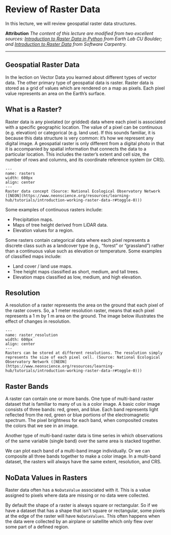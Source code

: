 # Review of Raster Data

In this lecture, we will review geospatial raster data structures. 


**Attribution**
*The content of this lecture are modified from two excellent sources: [Introduction to Raster Data in Python](https://www.earthdatascience.org/courses/intro-to-earth-data-science/file-formats/use-spatial-data/use-vector-data/) from Earth Lab CU Boulder; and [Introduction to Raster Data](https://carpentries-incubator.github.io/geospatial-python/02-intro-vector-data.html) from Software Carpentry.*

---
## Geospatial Raster Data

In the lection on Vector Data you learned about different types of vector data. The other primary type of geospatial data is raster. Raster data is stored as a grid of values which are rendered on a map as pixels. Each pixel value represents an area on the Earth’s surface. 

## What is a Raster?

Raster data is any pixelated (or gridded) data where each pixel is associated with a specific geographic location. The value of a pixel can be continuous (e.g. elevation) or categorical (e.g. land use). If this sounds familiar, it is because this data structure is very common: it’s how we represent any digital image. A geospatial raster is only different from a digital photo in that it is accompanied by spatial information that connects the data to a particular location. This includes the raster’s extent and cell size, the number of rows and columns, and its coordinate reference system (or CRS).

```{figure} ../lectures/figures/rasters.png
---
name: rasters
width: 600px
align: center
---
Raster data concept (Source: National Ecological Observatory Network ([NEON](https://www.neonscience.org/resources/learning-hub/tutorials/introduction-working-raster-data-r#toggle-0)))
```

Some examples of continuous rasters include:

- Precipitation maps.
- Maps of tree height derived from LiDAR data.
- Elevation values for a region.

Some rasters contain categorical data where each pixel represents a discrete class such as a landcover type (e.g., “forest” or “grassland”) rather than a continuous value such as elevation or temperature. Some examples of classified maps include:

- Land cover / land use maps.
- Tree height maps classified as short, medium, and tall trees.
- Elevation maps classified as low, medium, and high elevation.

## Resolution

A resolution of a raster represents the area on the ground that each pixel of the raster covers. So, a 1 meter resolution raster, means that each pixel represents a 1 m by 1 m area on the ground. The image below illustrates the effect of changes in resolution.

```{figure} ../lectures/figures/raster_resolution.png
---
name: raster_resolution
width: 600px
align: center
---
Rasters can be stored at different resolutions. The resolution simply represents the size of each pixel cell. (Source: National Ecological Observatory Network ([NEON](https://www.neonscience.org/resources/learning-hub/tutorials/introduction-working-raster-data-r#toggle-0)))
```

## Raster Bands

A raster can contain one or more bands. One type of multi-band raster dataset that is familiar to many of us is a color image. A basic color image consists of three bands: red, green, and blue. Each band represents light reflected from the red, green or blue portions of the electromagnetic spectrum. The pixel brightness for each band, when composited creates the colors that we see in an image.

Another type of multi-band raster data is time series in which observations of the same variable (single band) over the same area is stacked together. 

We can plot each band of a multi-band image individually. Or we can composite all three bands together to make a color image. In a multi-band dataset, the rasters will always have the same extent, resolution, and CRS.

## NoData Values in Rasters
Raster data often has a `NoDataValue` associated with it. This is a value assigned to pixels where data are missing or no data were collected.

By default the shape of a raster is always square or rectangular. So if we have a dataset that has a shape that isn't square or rectangular, some pixels at the edge of the raster will have `NoDataValues`. This often happens when the data were collected by an airplane or satellite which only flew over some part of a defined region.
